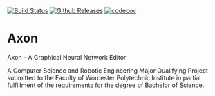 [![Build Status](https://dev.azure.com/wpilib/DesktopTools/_apis/build/status/wpilibsuite.Axon?branchName=master)](https://dev.azure.com/wpilib/DesktopTools/_build/latest?definitionId=34&branchName=master)
[![Github Releases](https://img.shields.io/github/downloads/wpilibsuite/Axon/total.svg)](https://github.com/wpilibsuite/Axon/releases/latest)
[![codecov](https://codecov.io/gh/wpilibsuite/Axon/branch/master/graph/badge.svg)](https://codecov.io/gh/wpilibsuite/Axon)

# Axon

Axon - A Graphical Neural Network Editor

A Computer Science and Robotic Engineering Major Qualifying Project submitted to the Faculty of Worcester Polytechnic Institute in partial fulfillment of the requirements for the degree of Bachelor of Science.
